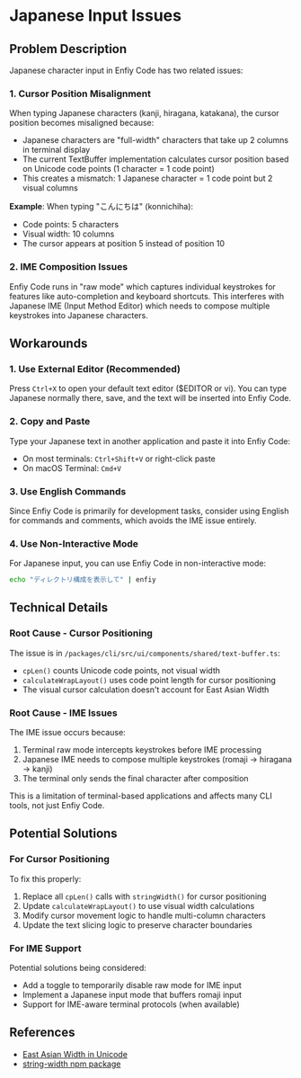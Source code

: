 # Japanese Input Issues

## Problem Description

Japanese character input in Enfiy Code has two related issues:

### 1. Cursor Position Misalignment

When typing Japanese characters (kanji, hiragana, katakana), the cursor position becomes misaligned because:

- Japanese characters are "full-width" characters that take up 2 columns in terminal display
- The current TextBuffer implementation calculates cursor position based on Unicode code points (1 character = 1 code point)
- This creates a mismatch: 1 Japanese character = 1 code point but 2 visual columns

**Example**: When typing "こんにちは" (konnichiha):
- Code points: 5 characters
- Visual width: 10 columns
- The cursor appears at position 5 instead of position 10

### 2. IME Composition Issues

Enfiy Code runs in "raw mode" which captures individual keystrokes for features like auto-completion and keyboard shortcuts. This interferes with Japanese IME (Input Method Editor) which needs to compose multiple keystrokes into Japanese characters.

## Workarounds

### 1. Use External Editor (Recommended)
Press `Ctrl+X` to open your default text editor ($EDITOR or vi). You can type Japanese normally there, save, and the text will be inserted into Enfiy Code.

### 2. Copy and Paste
Type your Japanese text in another application and paste it into Enfiy Code:
- On most terminals: `Ctrl+Shift+V` or right-click paste
- On macOS Terminal: `Cmd+V`

### 3. Use English Commands
Since Enfiy Code is primarily for development tasks, consider using English for commands and comments, which avoids the IME issue entirely.

### 4. Use Non-Interactive Mode
For Japanese input, you can use Enfiy Code in non-interactive mode:
```bash
echo "ディレクトリ構成を表示して" | enfiy
```

## Technical Details

### Root Cause - Cursor Positioning
The issue is in `/packages/cli/src/ui/components/shared/text-buffer.ts`:
- `cpLen()` counts Unicode code points, not visual width
- `calculateWrapLayout()` uses code point length for cursor positioning
- The visual cursor calculation doesn't account for East Asian Width

### Root Cause - IME Issues
The IME issue occurs because:
1. Terminal raw mode intercepts keystrokes before IME processing
2. Japanese IME needs to compose multiple keystrokes (romaji → hiragana → kanji)
3. The terminal only sends the final character after composition

This is a limitation of terminal-based applications and affects many CLI tools, not just Enfiy Code.

## Potential Solutions

### For Cursor Positioning
To fix this properly:
1. Replace all `cpLen()` calls with `stringWidth()` for cursor positioning
2. Update `calculateWrapLayout()` to use visual width calculations
3. Modify cursor movement logic to handle multi-column characters
4. Update the text slicing logic to preserve character boundaries

### For IME Support
Potential solutions being considered:
- Add a toggle to temporarily disable raw mode for IME input
- Implement a Japanese input mode that buffers romaji input
- Support for IME-aware terminal protocols (when available)

## References

- [East Asian Width in Unicode](https://www.unicode.org/reports/tr11/)
- [string-width npm package](https://www.npmjs.com/package/string-width)
